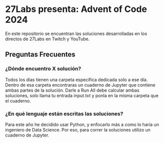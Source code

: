 # 27Labs presenta: Advent of Code 2024

En este repositorio se encuentran las soluciones desarrolladas en los directos de 27Labs en Twitch y YouTube.

## Preguntas Frecuentes

### ¿Dónde encuentro X solución?

Todos los días tienen una carpeta específica dedicada solo a ese día. Dentro de esa carpeta encontraras un cuaderno de Jupyter que contiene ambas partes de la solución. Darle a Run All debe calcular ambas soluciones, solo llama tu entrada input.txt y ponla en la misma carpeta que el cuaderno.

### ¿En qué lenguaje están escritas las soluciones?

Para este año he decidido usar Python, y enfocarlo más a como lo haría un ingeniero de Data Science. Por eso, para correr la soluciones utilizo un cuaderno de Jupyter.